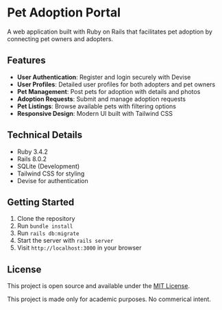 # Pet Adoption Portal

A web application built with Ruby on Rails that facilitates pet adoption by connecting pet owners and adopters.

## Features

- **User Authentication**: Register and login securely with Devise
- **User Profiles**: Detailed user profiles for both adopters and pet owners
- **Pet Management**: Post pets for adoption with details and photos
- **Adoption Requests**: Submit and manage adoption requests
- **Pet Listings**: Browse available pets with filtering options
- **Responsive Design**: Modern UI built with Tailwind CSS

## Technical Details

- Ruby 3.4.2
- Rails 8.0.2
- SQLite (Development)
- Tailwind CSS for styling
- Devise for authentication

## Getting Started

1. Clone the repository
2. Run `bundle install`
3. Run `rails db:migrate`
4. Start the server with `rails server`
5. Visit `http://localhost:3000` in your browser

## License

This project is open source and available under the [MIT License](LICENSE).

This project is made only for academic purposes. No commerical intent.
